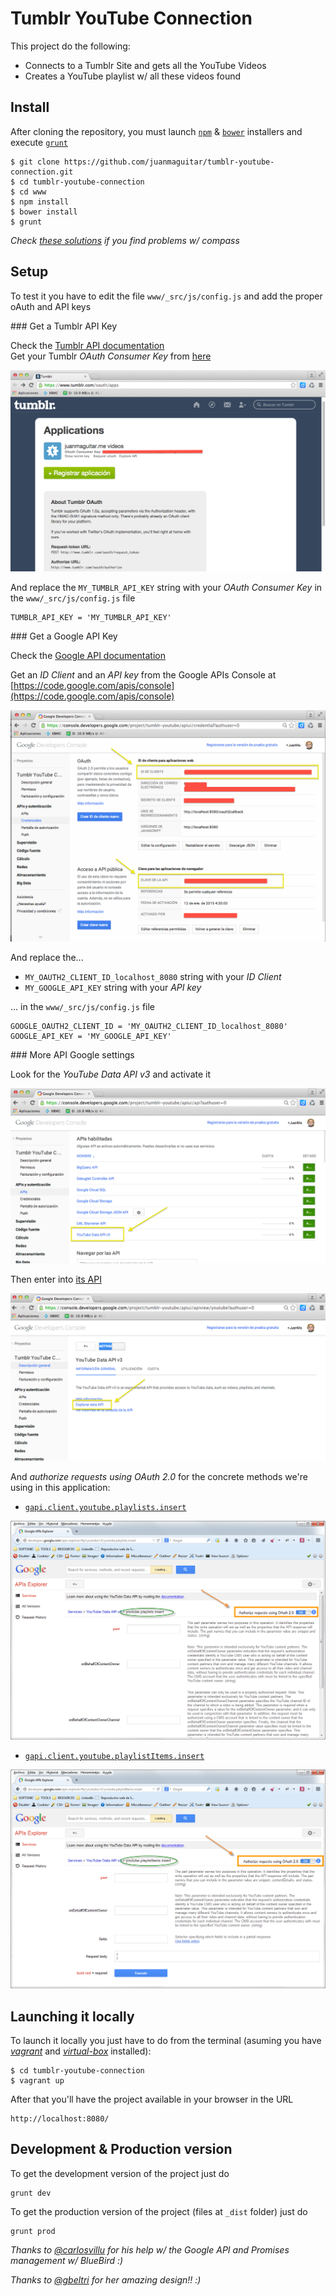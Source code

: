# Tumblr YouTube Connection

This project do the following:

- Connects to a Tumblr Site and gets all the YouTube Videos
- Creates a YouTube playlist w/ all these videos found

## Install

After cloning the repository, you must launch [`npm`](https://docs.npmjs.com/getting-started/what-is-npm) & [`bower`](http://bower.io/) installers and execute [`grunt`](http://gruntjs.com/)

    $ git clone https://github.com/juanmaguitar/tumblr-youtube-connection.git
    $ cd tumblr-youtube-connection
    $ cd www
    $ npm install
    $ bower install
    $ grunt

_Check [these solutions](http://stackoverflow.com/questions/23042166/grunt-contrib-sass-not-working-with-compass) if you find problems w/ compass_

## Setup

To test it you have to edit the file `www/_src/js/config.js` and add the proper oAuth and API keys

### Get a Tumblr API Key

Check the [Tumblr API documentation](https://www.tumblr.com/docs/en/api/v2#auth)   
Get your Tumblr _OAuth Consumer Key_ from [here](https://www.tumblr.com/oauth/apps)

![Tumblr API Key](www/img/tumblr_API.png)

And replace the `MY_TUMBLR_API_KEY` string with your _OAuth Consumer Key_  in the `www/_src/js/config.js` file

    TUMBLR_API_KEY = 'MY_TUMBLR_API_KEY'

### Get a Google API Key

Check the [Google API documentation](https://developers.google.com/api-client-library/javascript/features/authentication) 

Get an _ID Client_ and an _API key_ from the Google APIs Console at [https://code.google.com/apis/console](https://code.google.com/apis/console)

![Google API Key](www/img/google_API.png) 

And replace the...

- `MY_OAUTH2_CLIENT_ID_localhost_8080` string with your _ID Client_ 
- `MY_GOOGLE_API_KEY` string with your _API key_ 

... in the `www/_src/js/config.js` file

    GOOGLE_OAUTH2_CLIENT_ID = 'MY_OAUTH2_CLIENT_ID_localhost_8080'
    GOOGLE_API_KEY = 'MY_GOOGLE_API_KEY'

### More API Google settings

Look for the _YouTube Data API v3_ and activate it 

![YouTube API activation](www/img/youtube_api_activation.png) 

Then enter into [its API](http://developers.google.com/apis-explorer/#p/youtube/v3/) 

![YouTube API exploration](www/img/youtube_api_explore.png) 

And _authorize requests using OAuth 2.0_ for the concrete methods we're using in this application: 

- [`gapi.client.youtube.playlists.insert`](http://developers.google.com/apis-explorer/#p/youtube/v3/youtube.playlists.insert) 

![youtube.playlists.insert](www/img/youtube_playlists_insert.png) 

- [`gapi.client.youtube.playlistItems.insert`](http://developers.google.com/apis-explorer/#p/youtube/v3/youtube.playlistItems.insert)

![youtube.playlistitems.insert](www/img/youtube_playlistitems_insert.png) 


## Launching it locally

To launch it locally you just have to do from the terminal (asuming you have [_vagrant_](https://docs.vagrantup.com/v2/getting-started/) and [_virtual-box_](https://www.virtualbox.org/) installed):

    $ cd tumblr-youtube-connection
    $ vagrant up

After that you'll have the project available in your browser in the URL

    http://localhost:8080/

## Development & Production version

To get the development version of the project just do

    grunt dev

To get the production version of the project (files at `_dist` folder) just do

    grunt prod


_Thanks to [@carlosvillu](https://github.com/carlosvillu) for his help w/ the Google API and Promises management w/ BlueBird :)_ 

_Thanks to [@gbeltri](http://www.domestika.org/es/projects/163966-you-tumbrl) for her amazing design!! :)_ 
